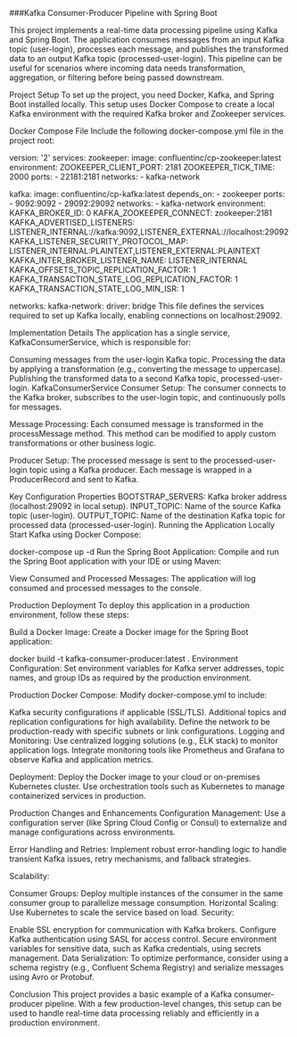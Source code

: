 ###Kafka Consumer-Producer Pipeline with Spring Boot

This project implements a real-time data processing pipeline using Kafka and Spring Boot. The application consumes messages from an input Kafka topic (user-login), processes each message, and publishes the transformed data to an output Kafka topic (processed-user-login). This pipeline can be useful for scenarios where incoming data needs transformation, aggregation, or filtering before being passed downstream.

Project Setup
To set up the project, you need Docker, Kafka, and Spring Boot installed locally. This setup uses Docker Compose to create a local Kafka environment with the required Kafka broker and Zookeeper services.

Docker Compose File
Include the following docker-compose.yml file in the project root:

version: '2'
services:
  zookeeper:
    image: confluentinc/cp-zookeeper:latest
    environment:
      ZOOKEEPER_CLIENT_PORT: 2181
      ZOOKEEPER_TICK_TIME: 2000
    ports:
      - 22181:2181
    networks:
      - kafka-network

  kafka:
    image: confluentinc/cp-kafka:latest
    depends_on:
      - zookeeper
    ports:
      - 9092:9092
      - 29092:29092
    networks:
      - kafka-network
    environment:
      KAFKA_BROKER_ID: 0
      KAFKA_ZOOKEEPER_CONNECT: zookeeper:2181
      KAFKA_ADVERTISED_LISTENERS: LISTENER_INTERNAL://kafka:9092,LISTENER_EXTERNAL://localhost:29092
      KAFKA_LISTENER_SECURITY_PROTOCOL_MAP: LISTENER_INTERNAL:PLAINTEXT,LISTENER_EXTERNAL:PLAINTEXT
      KAFKA_INTER_BROKER_LISTENER_NAME: LISTENER_INTERNAL
      KAFKA_OFFSETS_TOPIC_REPLICATION_FACTOR: 1
      KAFKA_TRANSACTION_STATE_LOG_REPLICATION_FACTOR: 1
      KAFKA_TRANSACTION_STATE_LOG_MIN_ISR: 1

networks:
  kafka-network:
    driver: bridge
This file defines the services required to set up Kafka locally, enabling connections on localhost:29092.

Implementation Details
The application has a single service, KafkaConsumerService, which is responsible for:

Consuming messages from the user-login Kafka topic.
Processing the data by applying a transformation (e.g., converting the message to uppercase).
Publishing the transformed data to a second Kafka topic, processed-user-login.
KafkaConsumerService
Consumer Setup: The consumer connects to the Kafka broker, subscribes to the user-login topic, and continuously polls for messages.

Message Processing: Each consumed message is transformed in the processMessage method. This method can be modified to apply custom transformations or other business logic.

Producer Setup: The processed message is sent to the processed-user-login topic using a Kafka producer. Each message is wrapped in a ProducerRecord and sent to Kafka.

Key Configuration Properties
BOOTSTRAP_SERVERS: Kafka broker address (localhost:29092 in local setup).
INPUT_TOPIC: Name of the source Kafka topic (user-login).
OUTPUT_TOPIC: Name of the destination Kafka topic for processed data (processed-user-login).
Running the Application Locally
Start Kafka using Docker Compose:

docker-compose up -d
Run the Spring Boot Application: Compile and run the Spring Boot application with your IDE or using Maven:

View Consumed and Processed Messages: The application will log consumed and processed messages to the console.

Production Deployment
To deploy this application in a production environment, follow these steps:

Build a Docker Image: Create a Docker image for the Spring Boot application:

docker build -t kafka-consumer-producer:latest .
Environment Configuration: Set environment variables for Kafka server addresses, topic names, and group IDs as required by the production environment.

Production Docker Compose: Modify docker-compose.yml to include:

Kafka security configurations if applicable (SSL/TLS).
Additional topics and replication configurations for high availability.
Define the network to be production-ready with specific subnets or link configurations.
Logging and Monitoring: Use centralized logging solutions (e.g., ELK stack) to monitor application logs. Integrate monitoring tools like Prometheus and Grafana to observe Kafka and application metrics.

Deployment: Deploy the Docker image to your cloud or on-premises Kubernetes cluster. Use orchestration tools such as Kubernetes to manage containerized services in production.

Production Changes and Enhancements
Configuration Management: Use a configuration server (like Spring Cloud Config or Consul) to externalize and manage configurations across environments.

Error Handling and Retries: Implement robust error-handling logic to handle transient Kafka issues, retry mechanisms, and fallback strategies.

Scalability:

Consumer Groups: Deploy multiple instances of the consumer in the same consumer group to parallelize message consumption.
Horizontal Scaling: Use Kubernetes to scale the service based on load.
Security:

Enable SSL encryption for communication with Kafka brokers.
Configure Kafka authentication using SASL for access control.
Secure environment variables for sensitive data, such as Kafka credentials, using secrets management.
Data Serialization: To optimize performance, consider using a schema registry (e.g., Confluent Schema Registry) and serialize messages using Avro or Protobuf.

Conclusion
This project provides a basic example of a Kafka consumer-producer pipeline. With a few production-level changes, this setup can be used to handle real-time data processing reliably and efficiently in a production environment.